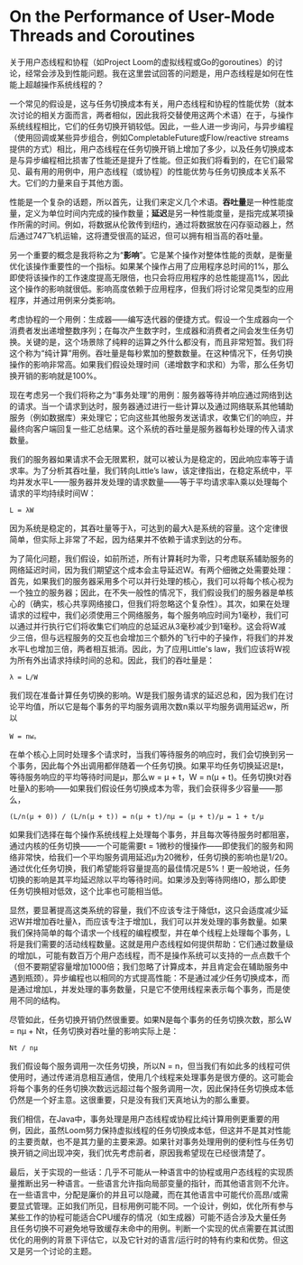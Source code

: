# On the Performance of User-Mode Threads and Coroutines


关于用户态线程和协程（如Project Loom的虚拟线程或Go的goroutines）的讨论，经常会涉及到性能问题。我在这里尝试回答的问题是，用户态线程是如何在性能上超越操作系统线程的？

一个常见的假设是，这与任务切换成本有关，用户态线程和协程的性能优势（就本次讨论的相关方面而言，两者相似，因此我将交替使用这两个术语）在于，与操作系统线程相比，它们的任务切换开销较低。因此，一些人进一步询问，与异步编程（使用回调或某些异步组合，例如CompletableFuture或Flow/reactive streams提供的方式）相比，用户态线程在任务切换开销上增加了多少，以及任务切换成本是与异步编程相比损害了性能还是提升了性能。但正如我们将看到的，在它们最常见、最有用的用例中，用户态线程（或协程）的性能优势与任务切换成本关系不大。它们的力量来自于其他方面。

性能是一个复杂的话题，所以首先，让我们来定义几个术语。**吞吐量**是一种性能度量，定义为单位时间内完成的操作数量；**延迟**是另一种性能度量，是指完成某项操作所需的时间。例如，将数据从伦敦传到纽约，通过将数据放在闪存驱动器上，然后通过747飞机运输，这将遭受很高的延迟，但可以拥有相当高的吞吐量。

另一个重要的概念是我将称之为“**影响**”。它是某个操作对整体性能的贡献，是衡量优化该操作重要性的一个指标。如果某个操作占用了应用程序总时间的1%，那么即使将该操作的工作速度提高无限倍，也只会将应用程序的总性能提高1%，因此这个操作的影响就很低。影响高度依赖于应用程序，但我们将讨论常见类型的应用程序，并通过用例来分类影响。

考虑协程的一个用例：生成器——编写迭代器的便捷方式。假设一个生成器向一个消费者发出递增整数序列；在每次产生数字时，生成器和消费者之间会发生任务切换。关键的是，这个场景除了纯粹的运算之外什么都没有，而且非常短暂。我们将这个称为“纯计算”用例。吞吐量是每秒累加的整数数量。在这种情况下，任务切换操作的影响非常高。如果我们假设处理时间（递增数字和求和）为零，那么任务切换开销的影响就是100%。

现在考虑另一个我们将称之为“事务处理”的用例：服务器等待并响应通过网络到达的请求。当一个请求到达时，服务器通过进行一些计算以及通过网络联系其他辅助服务（例如数据库）来处理它；它向这些其他服务发送请求，收集它们的响应，并最终向客户端回复一些汇总结果。这个系统的吞吐量是服务器每秒处理的传入请求数量。

我们的服务器如果请求不会无限累积，就可以被认为是稳定的，因此响应率等于请求率。为了分析其吞吐量，我们转向Little’s law，该定律指出，在稳定系统中，平均并发水平L——服务器并发处理的请求数量——等于平均请求率λ乘以处理每个请求的平均持续时间W： 

```
L = λW
```

因为系统是稳定的，其吞吐量等于λ，可达到的最大λ是系统的容量。这个定律很简单，但实际上非常了不起，因为结果并不依赖于请求到达的分布。

为了简化问题，我们假设，如前所述，所有计算耗时为零，只考虑联系辅助服务的网络延迟时间，因为我们期望这个成本会主导延迟W。有两个细微之处需要处理：首先，如果我们的服务器采用多个可以并行处理的核心，我们可以将每个核心视为一个独立的服务器；因此，在不失一般性的情况下，我们假设我们的服务器是单核心的（确实，核心共享网络接口，但我们将忽略这个复杂性）。其次，如果在处理请求的过程中，我们必须使用三个网络服务，每个服务响应时间为1毫秒，我们可以通过并行执行它们将收集它们响应的总延迟从3毫秒减少到1毫秒。这会将W减少三倍，但与远程服务的交互也会增加三个额外的飞行中的子操作，将我们的并发水平L也增加三倍，两者相互抵消。因此，为了应用Little's law，我们应该将W视为所有外出请求持续时间的总和。因此，我们的吞吐量是：
```
λ = L/W
```
我们现在准备计算任务切换的影响。W是我们服务请求的延迟总和，因为我们在讨论平均值，所以它是每个事务的平均服务调用次数n乘以平均服务调用延迟w，所以
```
W = nw。
```
在单个核心上同时处理多个请求时，当我们等待服务的响应时，我们会切换到另一个事务，因此每个外出调用都伴随着一个任务切换。如果平均任务切换延迟是t，等待服务响应的平均等待时间是μ，那么w = µ + t，W = n(µ + t)。任务切换t对吞吐量λ的影响——如果我们假设任务切换成本为零，我们会获得多少容量——那么，

```
(L/n(µ + 0)) / (L/n(µ + t)) = n(µ + t)/nµ = (µ + t)/µ = 1 + t/µ
```

如果我们选择在每个操作系统线程上处理每个事务，并且每次等待服务时都阻塞，通过内核的任务切换——一个可能需要t = 1微秒的慢操作——即使我们的服务和网络非常快，给我们一个平均服务调用延迟μ为20微秒，任务切换的影响也是1/20。通过优化任务切换，我们希望能将容量提高的最佳情况是5%！更一般地说，任务切换的影响是其平均延迟除以平均等待时间。如果涉及到等待网络IO，那么即使任务切换相对低效，这个比率也可能相当低。

显然，要显著提高这类系统的容量，我们不应该专注于降低t，这只会适度减少延迟W并增加吞吐量λ，而应该专注于增加L，我们可以并发处理的事务数量。如果我们保持简单的每个请求一个线程的编程模型，并在单个线程上处理每个事务，L将是我们需要的活动线程数量。这就是用户态线程如何提供帮助：它们通过数量级的增加L，可能有数百万个用户态线程，而不是操作系统可以支持的一点点数千个（但不要期望容量增加1000倍；我们忽略了计算成本，并且肯定会在辅助服务中遇到瓶颈）。异步编程也以相同的方式提高性能：不是通过减少任务切换成本，而是通过增加L，并发处理的事务数量，只是它不使用线程来表示每个事务，而是使用不同的结构。

尽管如此，任务切换开销仍然很重要。如果N是每个事务的任务切换次数，那么W = nµ + Nt，任务切换对吞吐量的影响实际上是：

```
Nt / nµ
```
我们假设每个服务调用一次任务切换，所以N = n，但当我们有如此多的线程可供使用时，通过传递消息相互通信，使用几个线程来处理事务是很方便的。这可能会将每个事务的任务切换次数远远超过每个服务调用一次，因此保持任务切换成本低仍然是一个好主意。这很重要，只是没有我们天真地认为的那么重要。

我们相信，在Java中，事务处理是用户态线程或协程比纯计算用例更重要的用例，因此，虽然Loom努力保持虚拟线程的任务切换成本低，但这并不是其对性能的主要贡献，也不是其力量的主要来源。如果针对事务处理用例的便利性与任务切换开销之间出现冲突，我们优先考虑前者，原因我希望现在已经很清楚了。

最后，关于实现的一些话：几乎不可能从一种语言中的协程或用户态线程的实现质量推断出另一种语言。一些语言允许指向局部变量的指针，而其他语言则不允许。在一些语言中，分配是廉价的并且可以隐藏，而在其他语言中可能代价高昂/或需要显式管理。正如我们所见，目标用例可能不同。一个设计，例如，优化所有参与某些工作的协程可能适合CPU缓存的情况（如生成器）可能不适合涉及大量任务且任务切换不可避免地导致缓存未命中的用例。判断一个实现的优点需要在其试图优化的用例的背景下评估它，以及它针对的语言/运行时的特有约束和优势。但这又是另一个讨论的主题。
